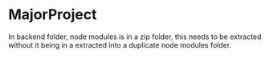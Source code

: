 # MajorProject
In backend folder, node modules is in a zip folder, this needs to be extracted without it being in a extracted into a duplicate node modules folder.
